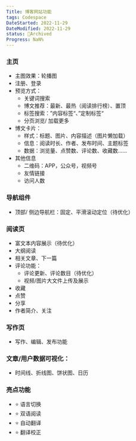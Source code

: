 ```yaml
---
Title: 博客网站功能
tags: Codespace
DateStarted: 2022-11-29
DateModified: 2022-11-29
status: 🔵Archived
Progress: NaN%
---
```


### 主页

- 主图效果：轮播图
- 注册、登录
- 预览方式：
  - 关键词搜索
  - 博文推荐：最新、最热（阅读排行榜）、置顶
  - 标签搜索：”内容标签“、”定制标签“
  - 分页浏览/ 加载更多
- 博文卡片：
  - 样式：标题、图片、内容描述（图片懒加载）
  - 信息：阅读时长、作者、发布时间、主题标签
  - 数据：浏览量、点赞数、评论数、收藏数……
- 其他信息
  - 二维码：APP，公众号，视频号
  - 友情链接
  - 访问人数

### 导航组件

- 顶部/ 侧边导航栏：固定、平滑滚动定位（待优化）

### 阅读页

- 富文本内容展示（待优化）
- 大纲阅读
- 相关文章、下一篇
- 评论功能：
  - 评论更新、评论数目（待优化）
  - 视频/图片大文件上传及展示
- 收藏
- 点赞
- 分享
- 作者简介、关注

### 写作页

- 写作、编辑、发布功能

### 文章/用户数据可视化：

- 时间线、折线图、饼状图、日历

### 亮点功能

- ⭐ 语言切换
- ⭐ 双语阅读
- ⭐ 自动翻译
- ⭐ 翻译校正
